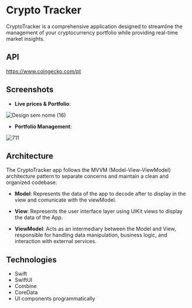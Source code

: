 # Crypto Tracker 

CryptoTracker is a comprehensive application designed to streamline the management of your cryptocurrency portfolio while providing real-time market insights.

## API 

https://www.coingecko.com/pt

## Screenshots

- **Live prices & Portfolio**:

![Design sem nome (16)](https://github.com/lucasnsp/UpYou/assets/122572631/d429b304-0a94-4854-b09a-45caf004c9d2)

- **Portfolio Management**:

![711](https://github.com/lucasnsp/UpYou/assets/122572631/4eceae03-8b76-4290-b45c-cee3fe119219)

## Architecture

The CryptoTracker app follows the MVVM (Model-View-ViewModel) architecture pattern to separate concerns and maintain a clean and organized codebase:

- **Model**: Represents the data of the app to decode after to display in the view and comunicate with the viewModel.

- **View**: Represents the user interface layer using UIKit views to display the data of the App.

- **ViewModel**: Acts as an intermediary between the Model and View, responsible for handling data manipulation, business logic, and interaction with external services.

## Technologies

- Swift
- SwiftUI
- Combine
- CoreData
- UI components programmatically
